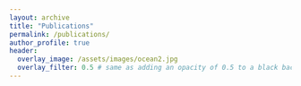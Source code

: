 ```yaml
---
layout: archive
title: "Publications"
permalink: /publications/
author_profile: true
header:
  overlay_image: /assets/images/ocean2.jpg
  overlay_filter: 0.5 # same as adding an opacity of 0.5 to a black background
---
```


